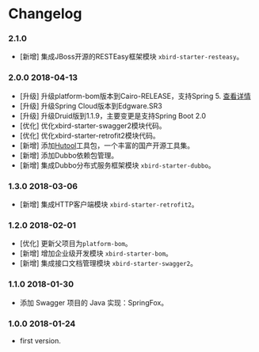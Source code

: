 # Changelog

### 2.1.0

- [新增] 集成JBoss开源的RESTEasy框架模块 `xbird-starter-resteasy`。

### 2.0.0 2018-04-13

- [升级] 升级platform-bom版本到Cairo-RELEASE，支持Spring 5. [查看详情](https://docs.spring.io/platform/docs/Cairo-RELEASE/reference/htmlsingle/)
- [升级] 升级Spring Cloud版本到Edgware.SR3
- [升级] 升级Druid版到1.1.9，主要变更是支持Spring Boot 2.0
- [优化] 优化xbird-starter-swagger2模块代码。
- [优化] 优化xbird-starter-retrofit2模块代码。
- [新增] 添加[Hutool](http://www.hutool.cn/)工具包，一个丰富的国产开源工具集。
- [新增] 添加Dubbo依赖包管理。
- [新增] 集成Dubbo分布式服务框架模块 `xbird-starter-dubbo`。

### 1.3.0 2018-03-06

- [新增] 集成HTTP客户端模块 `xbird-starter-retrofit2`。

### 1.2.0 2018-02-01

- [优化] 更新父项目为`platform-bom`。
- [新增] 增加企业级开发模块 `xbird-starter-bom`。
- [新增] 集成接口文档管理模块 `xbird-starter-swagger2`。

### 1.1.0 2018-01-30

- 添加 Swagger 项目的 Java 实现：SpringFox。

### 1.0.0 2018-01-24

- first version.